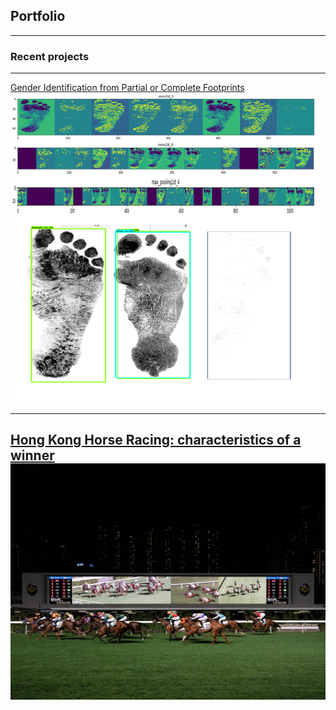 ## Portfolio

---
### Recent projects
---
[Gender Identification from Partial or Complete Footprints ](/sample_page)
<img src="images/Foots.png?raw=true"/>

---
[Hong Kong Horse Racing: characteristics of a winner](/pdf/Horse_racing)
<img src="images/horse_racing.jpg?raw=true"/>
---
